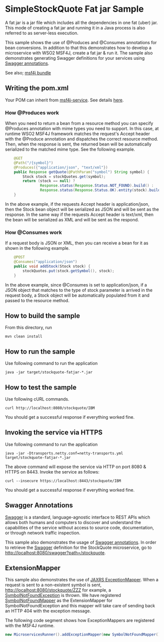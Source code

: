 # SimpleStockQuote Fat jar Sample

A fat jar is a jar file which includes all the dependencies in one fat (uber) jar. This mode of creating a fat jar
and running it in a Java process is also referred to as server-less execution.

This sample shows the use of @Produces and @Consumes annotations for bean conversions. In addition to that this 
demonstrates how to develop a microservice with WSO2 MSF4J, create a fat jar & run it. The sample also demonstrates 
generating Swagger definitions for your services using
[Swagger annotations](https://github.com/swagger-api/swagger-core/wiki/Annotations-1.5.X).

See also; [msf4j bundle](../bundle)

## Writing the pom.xml 

Your POM can inherit from [msf4j-service](../../../poms/msf4j-service). 
See details [here](../../../poms/msf4j-service).

### How @Produces work

When you need to return a bean from a resource method you can specify @Produces annotation with mime types you need to 
support. In this case, at runtime WSO2 MSF4J framework matches the request's Accept header with the @Produce annotation 
and dispatches the correct resource method. Then, when the response is sent, the returned bean will be automatically 
serialized to the matched mime type. See the following example.

```java
    @GET
    @Path("/{symbol}")
    @Produces({"application/json", "text/xml"})
    public Response getQuote(@PathParam("symbol") String symbol) {
        Stock stock = stockQuotes.get(symbol);
        return (stock == null) ?
                Response.status(Response.Status.NOT_FOUND).build() :
                Response.status(Response.Status.OK).entity(stock).build();
    }
```

In the above example, if the requests Accept header is application/json, then the Stock bean object will be serialized 
as JSON and will be sent as the response. In the same way if the requests Accept header is text/xml, then the bean 
will be serialized as XML and will be sent as the respond.


### How @Consumes work

If a request body is JSON or XML, then you can receive a bean for it as shown in the following example.

```java
    @POST
    @Consumes("application/json")
    public void addStock(Stock stock) {
        stockQuotes.put(stock.getSymbol(), stock);
    }
```

In the above example, since @Consumes is set to application/json, if a JSON object that matches to the type of stock 
parameter is arrived in the request body, a Stock object will be automatically populated from it and passed to the 
resource method.


## How to build the sample


From this directory, run

```
mvn clean install
```

## How to run the sample


Use following command to run the application
```
java -jar target/stockquote-fatjar-*.jar
```

## How to test the sample


Use following cURL commands.
```
curl http://localhost:8080/stockquote/IBM
```

You should get a successful response if everything worked fine.

## Invoking the service via HTTPS
Use following command to run the application
```
java -jar -Dtransports.netty.conf=netty-transports.yml target/stockquote-fatjar-*.jar
```

The above command will expose the service via HTTP on port 8080 & HTTPS on 8443. Invoke the service as follows:

```
curl --insecure https://localhost:8443/stockquote/IBM
```

You should get a successful response if everything worked fine.

## Swagger Annotations
[Swagger](http://swagger.io/getting-started/) is a standard, language-agnostic interface to REST APIs which allows both 
humans and computers to discover and understand the capabilities of the service without access to source code, documentation, 
or through network traffic inspection.

This sample also demonstrates the usage of [Swagger annotations](https://github.com/swagger-api/swagger-core/wiki/Annotations-1.5.X).
In order to retrieve the [Swagger](http://swagger.io/getting-started/) definition for the StockQuote microservice, go to 
[http://localhost:8080/swagger?path=/stockquote](http://localhost:8080/swagger?path=/stockquote).

## ExtensionMapper
This sample also demonstrates the use of [JAXRS ExceptionMapper](https://docs.oracle.com/javaee/7/api/javax/ws/rs/ext/ExceptionMapper.html).
When a request is sent to a non-existent symbol is sent, [http://localhost:8080/stockquote/ZZZ](http://localhost:8080/stockquote/ZZZ)
for example, a [SymbolNotFoundException](src/main/java/org/wso2/msf4j/example/SymbolNotFoundException.java)
is thrown. We have registered [SymbolNotFoundMapper](src/main/java/org/wso2/msf4j/example/SymbolNotFoundMapper.java) as 
the ExtensionMapper for SymbolNotFoundException and this mapper will take care of sending back an HTTP 404 with the 
exception message.

The following code segment shows how ExceptionMappers are registered with the MSF4J runtime.

```java
new MicroservicesRunner().addExceptionMapper(new SymbolNotFoundMapper(), new DuplicateSymbolMapper());
```
